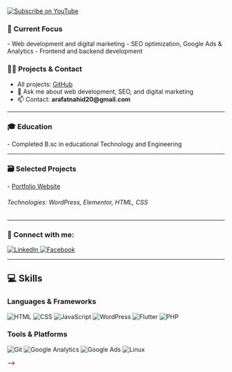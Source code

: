 
<h1 align="center">
  <a href="https://github.com/arafatnahid">
  </a>
</h1>

<p align="left">
 <a href="https://www.youtube.com/@yourchannel" target="_blank">
  <img src="https://img.shields.io/static/v1?label=YouTube&message=Subscribe&color=FF0000&logo=youtube&logoColor=FFFFFF&style=for-the-badge" alt="Subscribe on YouTube" />
</a>
</p>



<h3 align="left">🌱 Current Focus</h3>
- Web development and digital marketing
- SEO optimization, Google Ads & Analytics
- Frontend and backend development

<h3 align="left">👨‍💻 Projects & Contact</h3>
<ul>
  <li>All projects: <a href="https://github.com/arafatnahid?tab=repositories" target="_blank">GitHub</a></li>
  <li>💬 Ask me about web development, SEO, and digital marketing</li>
  <li>📫 Contact: <strong>arafatnahid20@gmail.com</strong></li>
</ul>

<hr>

<h3 align="left">🎓 Education</h3>
- Completed B.sc in educational Technology and Engineering
<hr>

<h3 align="left">🗃️ Selected Projects</h3>
- <a href="https://www.arafatnahid.com">Portfolio Website</a>  
  <h6>Technologies: WordPress, Elementor, HTML, CSS</h6>



<hr>

<h3 align="left">🔗 Connect with me:</h3>
<p align="left">
  <a href="https://www.linkedin.com/in/arafatnahid/">
    <img src="https://img.shields.io/static/v1?label=&message=LinkedIn&color=0077B5&logo=linkedin&logoColor=FFFFFF" alt="LinkedIn"/>
  </a>
  <a href="https://www.facebook.com/yourprofile">
    <img src="https://img.shields.io/static/v1?label=&message=Facebook&color=1877F2&logo=facebook&logoColor=FFFFFF" alt="Facebook"/>
  </a>
</p>

<hr>

<h2 align="left">💻 Skills</h2>

### Languages & Frameworks
![HTML](https://img.shields.io/static/v1?&message=HTML&color=E34F26&logo=html5)
![CSS](https://img.shields.io/static/v1?&message=CSS&color=1572B6&logo=css3)
![JavaScript](https://img.shields.io/static/v1?&message=JavaScript&color=F7DF1E&logo=javascript)
![WordPress](https://img.shields.io/static/v1?&message=WordPress&color=21759B&logo=wordpress)
![Flutter](https://img.shields.io/static/v1?&message=Flutter&color=02569B&logo=flutter)
![PHP](https://img.shields.io/static/v1?&message=PHP&color=777BB4&logo=php)



### Tools & Platforms
![Git](https://img.shields.io/static/v1?&message=Git&color=F05032&logo=git)
![Google Analytics](https://img.shields.io/static/v1?&message=GA4&color=34A853&logo=googleanalytics)
![Google Ads](https://img.shields.io/static/v1?&message=Google+Ads&color=4285F4&logo=googleads)
![Linux](https://img.shields.io/static/v1?&message=Linux&color=000000&logo=linux)


-->
